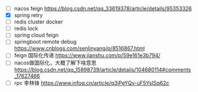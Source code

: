 - [ ] nacos feign https://blog.csdn.net/qq_33619378/article/details/95353326
- [x] spring retry
- [ ] redis cluster docker
- [ ] redis lock
- [ ] spring cloud feign 
- [ ] springboot remote debug  https://www.cnblogs.com/senlinyang/p/8516867.html
- [ ] feign 国际化传递  https://www.jianshu.com/p/59e161e3b794/
- [ ] nacos做国际化，大概了解下啥意思 https://blog.csdn.net/qq_15898739/article/details/104680114#comments_17627466
- [ ] rpc 李林锋 https://www.infoq.cn/article/q3iPeYQv-uF5YsISq62c